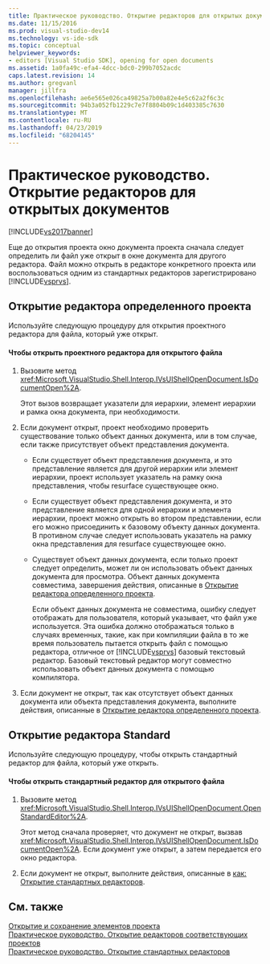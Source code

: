 ```yaml
---
title: Практическое руководство. Открытие редакторов для открытых документов | Документация Майкрософт
ms.date: 11/15/2016
ms.prod: visual-studio-dev14
ms.technology: vs-ide-sdk
ms.topic: conceptual
helpviewer_keywords:
- editors [Visual Studio SDK], opening for open documents
ms.assetid: 1a0fa49c-efa4-4dcc-bdc0-299b7052acdc
caps.latest.revision: 14
ms.author: gregvanl
manager: jillfra
ms.openlocfilehash: ae6e565e026ca49825a7b00a82e4e5c62a2f6c3c
ms.sourcegitcommit: 94b3a052fb1229c7e7f8804b09c1d403385c7630
ms.translationtype: MT
ms.contentlocale: ru-RU
ms.lasthandoff: 04/23/2019
ms.locfileid: "68204145"
---
```

# <a name="how-to-open-editors-for-open-documents"></a>Практическое руководство. Открытие редакторов для открытых документов
[!INCLUDE[vs2017banner](../includes/vs2017banner.md)]

Еще до открытия проекта окно документа проекта сначала следует определить ли файл уже открыт в окне документа для другого редактора. Файл можно открыть в редакторе конкретного проекта или воспользоваться одним из стандартных редакторов зарегистрировано [!INCLUDE[vsprvs](../includes/vsprvs-md.md)].  
  
## <a name="opening-a-project-specific-editor"></a>Открытие редактора определенного проекта  
 Используйте следующую процедуру для открытия проектного редактора для файла, который уже открыт.  
  
#### <a name="to-open-a-project-specific-editor-for-an-open-file"></a>Чтобы открыть проектного редактора для открытого файла  
  
1. Вызовите метод <xref:Microsoft.VisualStudio.Shell.Interop.IVsUIShellOpenDocument.IsDocumentOpen%2A>.  
  
    Этот вызов возвращает указатели для иерархии, элемент иерархии и рамка окна документа, при необходимости.  
  
2. Если документ открыт, проект необходимо проверить существование только объект данных документа, или в том случае, если также присутствует объект представления документа.  
  
   - Если существует объект представления документа, и это представление является для другой иерархии или элемент иерархии, проект использует указатель на рамку окна представления, чтобы resurface существующее окно.  
  
   - Если существует объект представления документа, и это представление является для одной иерархии и элемента иерархии, проект можно открыть во втором представлении, если его можно присоединить к базовому объекту данных документа. В противном случае следует использовать указатель на рамку окна представления для resurface существующее окно.  
  
   - Существует объект данных документа, если только проект следует определить, может ли он использовать объект данных документа для просмотра. Объект данных документа совместима, завершения действия, описанные в [Открытие редактора определенного проекта](../extensibility/how-to-open-project-specific-editors.md).  
  
     Если объект данных документа не совместима, ошибку следует отображать для пользователя, который указывает, что файл уже используется. Эта ошибка должно отображаться только в случаях временных, такие, как при компиляции файла в то же время пользователь пытается открыть файл с помощью редактора, отличное от [!INCLUDE[vsprvs](../includes/vsprvs-md.md)] базовый текстовый редактор. Базовый текстовый редактор могут совместно использовать объект данных документа с помощью компилятора.  
  
3. Если документ не открыт, так как отсутствует объект данных документа или объекта представления документа, выполните действия, описанные в [Открытие редактора определенного проекта](../extensibility/how-to-open-project-specific-editors.md).  
  
## <a name="opening-a-standard-editor"></a>Открытие редактора Standard  
 Используйте следующую процедуру, чтобы открыть стандартный редактор для файла, который уже открыть.  
  
#### <a name="to-open-a-standard-editor-for-an-open-file"></a>Чтобы открыть стандартный редактор для открытого файла  
  
1. Вызовите метод <xref:Microsoft.VisualStudio.Shell.Interop.IVsUIShellOpenDocument.OpenStandardEditor%2A>.  
  
     Этот метод сначала проверяет, что документ не открыт, вызвав <xref:Microsoft.VisualStudio.Shell.Interop.IVsUIShellOpenDocument.IsDocumentOpen%2A>. Если документ уже открыт, а затем передается его окно редактора.  
  
2. Если документ не открыт, выполните действия, описанные в [как: Открытие стандартных редакторов](../extensibility/how-to-open-standard-editors.md).  
  
## <a name="see-also"></a>См. также  
 [Открытие и сохранение элементов проекта](../extensibility/internals/opening-and-saving-project-items.md)   
 [Практическое руководство. Открытие редакторов соответствующих проектов](../extensibility/how-to-open-project-specific-editors.md)   
 [Практическое руководство. Открытие стандартных редакторов](../extensibility/how-to-open-standard-editors.md)
